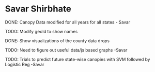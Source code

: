 # Savar Shirbhate 

DONE: Canopy Data modified for all years for all states - Savar

TODO: Modify geoId to show names

DONE: Show visualizations of the county data drops

TODO: Need to figure out useful data/js based graphs -Savar

TODO: Trials to predict future state-wise canopies with SVM followed by Logistic Reg -Savar
